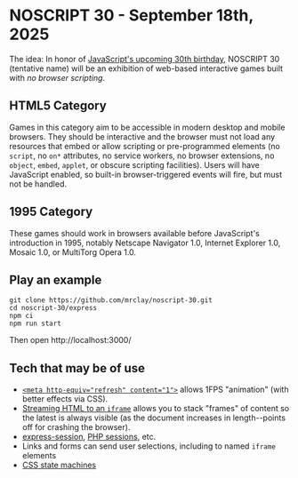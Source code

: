 # NOSCRIPT 30 - September 18th, 2025

The idea: In honor of [JavaScript's upcoming 30th birthday](https://www.webdesignmuseum.org/software/netscape-navigator-2-0-in-1995), NOSCRIPT 30 (tentative name) will be an exhibition of web-based interactive games built with _no browser scripting_.

## HTML5 Category

Games in this category aim to be accessible in modern desktop and mobile browsers. They should be interactive and the browser must not load any resources that embed or allow scripting or pre-programmed elements (no `script`, no `on*` attributes, no service workers, no browser extensions, no `object`, `embed`, `applet`, or obscure scripting facilities). Users will have JavaScript enabled, so built-in browser-triggered events will fire, but must not be handled.

## 1995 Category

These games should work in browsers available before JavaScript's introduction in 1995, notably Netscape Navigator 1.0, Internet Explorer 1.0, Mosaic 1.0, or MultiTorg Opera 1.0.

## Play an example

```
git clone https://github.com/mrclay/noscript-30.git
cd noscript-30/express
npm ci
npm run start
```

Then open http://localhost:3000/

## Tech that may be of use

- [`<meta http-equiv="refresh" content="1">`](https://en.wikipedia.org/wiki/Meta_refresh) allows 1FPS "animation" (with better effects via CSS).
- [Streaming HTML to an `iframe`](https://dev.to/tigt/the-weirdly-obscure-art-of-streamed-html-4gc2) allows you to stack "frames" of content so the latest is always visible (as the document increases in length--points off for crashing the browser).
- [express-session](https://www.npmjs.com/package/express-session), [PHP sessions](https://www.php.net/manual/en/session.examples.basic.php), etc.
- Links and forms can send user selections, including to named `iframe` elements  
- [CSS state machines](https://css-tricks.com/a-complete-state-machine-made-with-html-checkboxes-and-css/)
